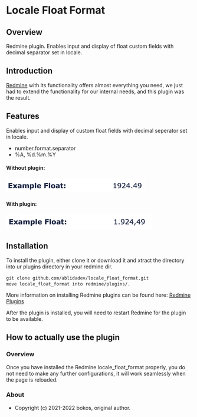 # Locale Float Format

## Overview

Redmine plugin. Enables input and display of float custom fields with decimal separator set in locale.

## Introduction

[Redmine](http://www.redmine.org) with its functionality offers almost everything you need, we just had to extend the functionality for our internal needs, and this plugin was the result.

## Features

Enables input and display of custom float fields with decimal seperator set in locale.

- number.format.separator
- %A, %d.%m.%Y

#### Without plugin:
![](screenshots/example-float-without-plugin.png "Screenshot of example float field without plugin.")

#### With plugin:
![](screenshots/example-float-with-plugin.png "Screenshot of example float field without plugin.")

## Installation

To install the plugin, either clone it or download it and  xtract the directory into ur plugins directory in your redmine dir.

    git clone github.com/ablidadev/locale_float_format.git
    move locale_float_format into redmine/plugins/.

More information on installing Redmine plugins can be found here: [Redmine Plugins](http://www.redmine.org/wiki/redmine/Plugins)

After the plugin is installed, you will need to restart Redmine for the plugin to be available.

## How to actually use the plugin

### Overview

Once you have installed the Redmine locale_float_format properly, you do not need to make any further configurations, it will work seamlessly when the page is reloaded.


### About

* Copyright (c) 2021-2022 bokos, original author.
